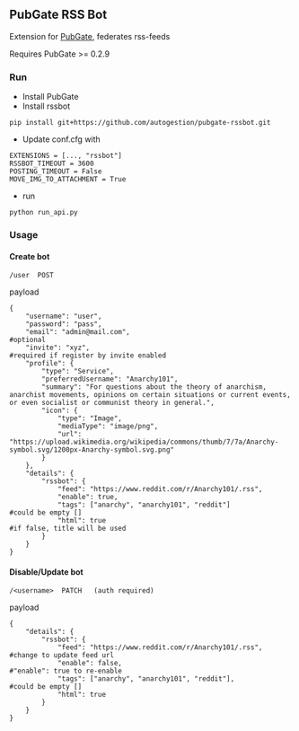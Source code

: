 ## PubGate RSS Bot
Extension for [PubGate](https://github.com/autogestion/pubgate), federates rss-feeds

Requires PubGate >= 0.2.9
### Run

 - Install PubGate
 - Install rssbot
 ```
 pip install git+https://github.com/autogestion/pubgate-rssbot.git

```
 - Update conf.cfg with
```
EXTENSIONS = [..., "rssbot"]
RSSBOT_TIMEOUT = 3600
POSTING_TIMEOUT = False
MOVE_IMG_TO_ATTACHMENT = True
```
 - run 
```
python run_api.py

```


### Usage

#### Create bot
```
/user  POST
```
payload
```
{
    "username": "user",
    "password": "pass",
    "email": "admin@mail.com",                                          #optional
    "invite": "xyz",                                                    #required if register by invite enabled
    "profile": {
        "type": "Service",
        "preferredUsername": "Anarchy101",
        "summary": "For questions about the theory of anarchism, anarchist movements, opinions on certain situations or current events, or even socialist or communist theory in general.",
        "icon": {
            "type": "Image",
            "mediaType": "image/png",
            "url": "https://upload.wikimedia.org/wikipedia/commons/thumb/7/7a/Anarchy-symbol.svg/1200px-Anarchy-symbol.svg.png"
        }    
    },
    "details": {
        "rssbot": {
            "feed": "https://www.reddit.com/r/Anarchy101/.rss",
            "enable": true,
            "tags": ["anarchy", "anarchy101", "reddit"]                 #could be empty []
            "html": true                                                #if false, title will be used
        }   
    }
}
```

#### Disable/Update bot
```
/<username>  PATCH   (auth required)
```
payload
```
{
    "details": {
        "rssbot": {
            "feed": "https://www.reddit.com/r/Anarchy101/.rss",         #change to update feed url
            "enable": false,                                            #"enable": true to re-enable
            "tags": ["anarchy", "anarchy101", "reddit"],                 #could be empty []
            "html": true                                                  
        }
    }
}
```
